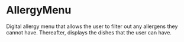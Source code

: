 # AllergyMenu
Digital allergy menu that allows the user to filter out any allergens they cannot have. Thereafter, displays the dishes that the user can have.
